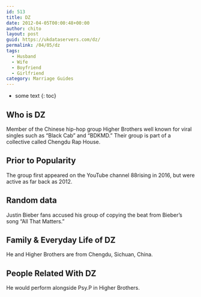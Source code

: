 ```yaml
---
id: 513
title: DZ
date: 2012-04-05T00:00:48+00:00
author: chito
layout: post
guid: https://ukdataservers.com/dz/
permalink: /04/05/dz
tags:
  - Husband
  - Wife
  - Boyfriend
  - Girlfriend
category: Marriage Guides
---
```


* some text
{: toc}


## Who is  DZ
                  
                  
                  
Member of the Chinese hip-hop group Higher Brothers well known for viral singles such as &#8220;Black Cab&#8221; and &#8220;BDKMD.&#8221; Their group is part of a collective called Chengdu Rap House. 
                  
                
                
                
## Prior to Popularity 
                  
                  
                  
The group first appeared on the YouTube channel 88rising in 2016, but were active as far back as 2012. 
                  
                
                
                
## Random data 
                  
                  
                  
Justin Bieber fans accused his group of copying the beat from Bieber&#8217;s song &#8220;All That Matters.&#8221; 
                  
                
                
                
## Family & Everyday Life of DZ
                  
                  
                  
He and Higher Brothers are from Chengdu, Sichuan, China. 
                  
                
                
                
## People Related With  DZ
                  
                  
                  
He would perform alongside Psy.P in Higher Brothers. 
                  
                
              
            
          
          
          
    
    
  
